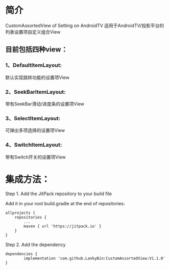 # 简介
CustomAssortedView of Setting on AndroidTV
适用于AndroidTV/投影平台的列表设置项自定义组合View
## 目前包括四种view：
### 1、DefaultItemLayout:
默认实现跳转功能的设置项View
### 2、SeekBarItemLayout:
带有SeekBar滑动/进度条的设置项View
### 3、SelectItemLayout:
可弹出多项选择的设置项View
### 4、SwitchItemLayout:
带有Switch开关的设置项View

# 集成方法：
Step 1. Add the JitPack repository to your build file

Add it in your root build.gradle at the end of repositories:

	allprojects {
		repositories {
			...
			maven { url 'https://jitpack.io' }
		}
	}
Step 2. Add the dependency

	dependencies {
	        implementation 'com.github.LankyBin:CustomAssortedView:V1.1.0'
	}
